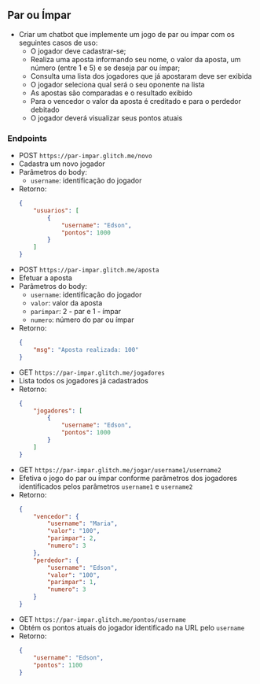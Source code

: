 ## Par ou Ímpar
- Criar um chatbot que implemente um jogo de par ou ímpar com os seguintes casos de uso:
    - O jogador deve cadastrar-se;
    - Realiza uma aposta informando seu nome, o valor da aposta, um número (entre 1 e 5) e se deseja par ou ímpar;
    - Consulta uma lista dos jogadores que já apostaram deve ser exibida
    - O jogador seleciona qual será o seu oponente na lista
    - As apostas são comparadas e o resultado exibido
    - Para o vencedor o valor da aposta é creditado e para o perdedor debitado
    - O jogador deverá visualizar seus pontos atuais

### Endpoints

- POST `https://par-impar.glitch.me/novo`
- Cadastra um novo jogador
- Parâmetros do body:
    - `username`: identificação do jogador
- Retorno:
    ```json
    {
        "usuarios": [
            {
                "username": "Edson",
                "pontos": 1000
            }
        ]
    }
    ```
- POST `https://par-impar.glitch.me/aposta`
- Efetuar a aposta
- Parâmetros do body:
    - `username`: identificação do jogador
    - `valor`: valor da aposta
    - `parimpar`: 2 - par e 1 - ímpar
    - `numero`: número do par ou ímpar
- Retorno:
    ```json
    {
        "msg": "Aposta realizada: 100"
    }
    ```
- GET `https://par-impar.glitch.me/jogadores`
- Lista todos os jogadores já cadastrados
- Retorno:
    ```json
    {
        "jogadores": [
            {
                "username": "Edson",
                "pontos": 1000
            }
        ]
    }
    ```
- GET `https://par-impar.glitch.me/jogar/username1/username2`
- Efetiva o jogo do par ou ímpar conforme parâmetros dos jogadores identificados pelos parâmetros `username1` e `username2`
- Retorno:
    ```json
    {
        "vencedor": {
            "username": "Maria",
            "valor": "100",
            "parimpar": 2,
            "numero": 3
        },
        "perdedor": {
            "username": "Edson",
            "valor": "100",
            "parimpar": 1,
            "numero": 3
        }
    }
    ```
- GET `https://par-impar.glitch.me/pontos/username`
- Obtém os pontos atuais do jogador identificado na URL pelo `username`
- Retorno:
    ```json
    {
        "username": "Edson",
        "pontos": 1100
    }
    ```